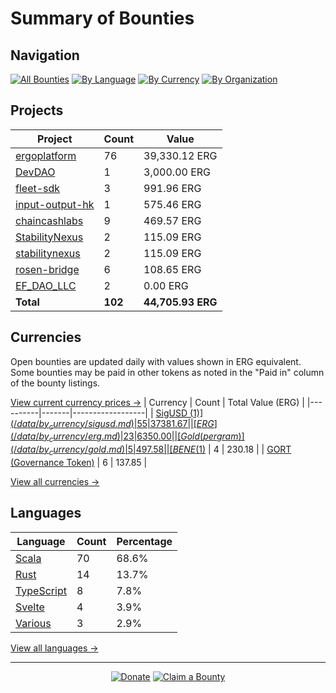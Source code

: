 <!-- GENERATED FILE - DO NOT EDIT DIRECTLY -->
<!-- Generated on: 2025-05-28 01:54:13 -->

# Summary of Bounties

## Navigation

[![All Bounties](https://img.shields.io/badge/All%20Bounties-102-blue)](/data/all.md) [![By Language](https://img.shields.io/badge/By%20Language-8-green)](/data/summary.md#languages) [![By Currency](https://img.shields.io/badge/By%20Currency-7-yellow)](/data/summary.md#currencies) [![By Organization](https://img.shields.io/badge/By%20Organization-9-orange)](/data/summary.md#projects)

## Projects

| Project | Count | Value |
|----------|-------|-------|
| [ergoplatform](/data/by_org/ergoplatform.md) | 76 | 39,330.12 ERG |
| [DevDAO](/data/by_org/devdao.md) | 1 | 3,000.00 ERG |
| [fleet-sdk](/data/by_org/fleet-sdk.md) | 3 | 991.96 ERG |
| [input-output-hk](/data/by_org/input-output-hk.md) | 1 | 575.46 ERG |
| [chaincashlabs](/data/by_org/chaincashlabs.md) | 9 | 469.57 ERG |
| [StabilityNexus](/data/by_org/stabilitynexus.md) | 2 | 115.09 ERG |
| [stabilitynexus](/data/by_org/stabilitynexus.md) | 2 | 115.09 ERG |
| [rosen-bridge](/data/by_org/rosen-bridge.md) | 6 | 108.65 ERG |
| [EF_DAO_LLC](/data/by_org/ef_dao_llc.md) | 2 | 0.00 ERG |
| **Total** | **102** | **44,705.93 ERG** |

## Currencies

Open bounties are updated daily with values shown in ERG equivalent. Some bounties may be paid in other tokens as noted in the "Paid in" column of the bounty listings.

[View current currency prices →](/data/currency_prices.md)
| Currency | Count | Total Value (ERG) |
|----------|-------|------------------|
| [SigUSD ($1)](/data/by_currency/sigusd.md) | 55 | 37381.67 |
| [ERG](/data/by_currency/erg.md) | 23 | 6350.00 |
| [Gold (per gram)](/data/by_currency/gold.md) | 5 | 497.58 |
| [BENE ($1)](/data/by_currency/bene.md) | 4 | 230.18 |
| [GORT (Governance Token)](/data/by_currency/gort.md) | 6 | 137.85 |

[View all currencies →](/data/by_currency/)

## Languages

| Language | Count | Percentage |
|----------|-------|------------|
| [Scala](/data/by_language/scala.md) | 70 | 68.6% |
| [Rust](/data/by_language/rust.md) | 14 | 13.7% |
| [TypeScript](/data/by_language/typescript.md) | 8 | 7.8% |
| [Svelte](/data/by_language/svelte.md) | 4 | 3.9% |
| [Various](/data/by_language/various.md) | 3 | 2.9% |

[View all languages →](/data/by_language/)



---

<div align="center">
  <p>
    <a href="../docs/donate.md"><img src="https://img.shields.io/badge/❤️%20Donate-F44336" alt="Donate"></a>
    <a href="../docs/bounty-submission-guide.md#reserving-a-bounty"><img src="https://img.shields.io/badge/🔒%20How%20To%20Claim-4CAF50" alt="Claim a Bounty"></a>
  </p>
</div>


<!-- END OF GENERATED CONTENT -->
